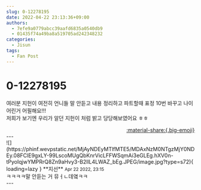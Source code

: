 ```yaml
---
slug: 0-12278195
date: 2022-04-22 23:13:36+09:00
authors:
  - 7efe9a0779abcc39aafd6835a0540db9
  - 01435f74a49ba8a519705ad242348232
categories:
  - Jisun
tags:
  - Fan Post
---
```


# 0-12278195

<div class="post-container" markdown="1">
<div class="content-container md-sidebar__scrollwrap" markdown="1">

여러분 지헌이 여전히 언니들 말 안듣고 내용 정리하고 파트할때 표정 10번 바꾸고 나이 어린거 어필해요!!!<br>저희가 보기엔 우리가 알던 지헌이 처럼 밝고 당당해보였어요 ㅎㅎ 

</div>
</div>

<div style="text-align: right;" markdown="1">
<a href="https://weverse.io/fromis9/fanpost/0-12278195" style="text-align: right;">:material-share:{.big-emoji}</a>
</div>
---

<div class="comments-container md-sidebar__scrollwrap" markdown="1">
<div class="comment" markdown="1">
<div class='id-container' markdown="1">
![](https://phinf.wevpstatic.net/MjAyNDEyMTlfMTE5/MDAxNzM0NTgzMjY0NDEy.08FClE9gxLY-99LscoMUgQbKnrVicLFFWSqmAi3eGLEg.hXV0n-tPyoIqjwYMPRrQ8Zn9aHvy3-B2llL4LWAZ_bEg.JPEG/image.jpg?type=s72){ loading=lazy }
**<span class="artist">지선</span>** <small>Apr 22 2022, 23:15</small><br>
</div>
<div class='comment-body' markdown="1">
ㅋㅋㅋㅋ말 안듣는 거 뮤ㅓㄴ데옄ㅋㅋ
</div>
</div>
</div>
---
